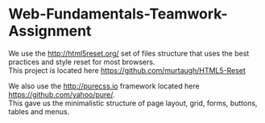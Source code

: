 # Web-Fundamentals-Teamwork-Assignment  
We use the http://html5reset.org/ set of files structure that uses the best practices and style reset for most browsers.  
This project is located here https://github.com/murtaugh/HTML5-Reset  
  
We also use the http://purecss.io framework located here https://github.com/yahoo/pure/.  
This gave us the minimalistic structure of page layout, grid, forms, buttons, tables and menus.
